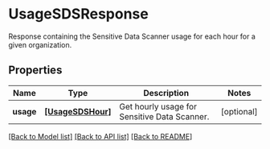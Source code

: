 # UsageSDSResponse

Response containing the Sensitive Data Scanner usage for each hour for a given organization.

## Properties

| Name      | Type                                  | Description                                  | Notes      |
| --------- | ------------------------------------- | -------------------------------------------- | ---------- |
| **usage** | [**[UsageSDSHour]**](UsageSDSHour.md) | Get hourly usage for Sensitive Data Scanner. | [optional] |

[[Back to Model list]](README.md#documentation-for-models) [[Back to API list]](README.md#documentation-for-api-endpoints) [[Back to README]](README.md)
